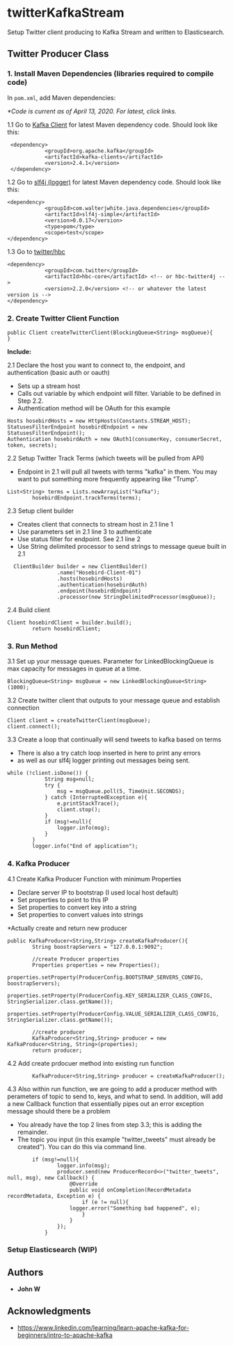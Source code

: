# twitterKafkaStream

Setup Twitter client producing to Kafka Stream and written to Elasticsearch.

## Twitter Producer Class

### 1. Install Maven Dependencies (libraries required to compile code)
In `pom.xml`, add Maven dependencies:

_*Code is current as of April 13, 2020. For latest, click links._

1.1 Go to [Kafka Client](http://www.dropwizard.io/1.0.2/docs/) for latest Maven dependency code. Should look like this:
```
 <dependency>
            <groupId>org.apache.kafka</groupId>
            <artifactId>kafka-clients</artifactId>
            <version>2.4.1</version>
 </dependency>
```
1.2 Go to [slf4j (logger)](https://mvnrepository.com/artifact/com.walterjwhite.java.dependencies/slf4j-simple) for latest Maven dependency code. Should look like this:
```
<dependency>
            <groupId>com.walterjwhite.java.dependencies</groupId>
            <artifactId>slf4j-simple</artifactId>
            <version>0.0.17</version>
            <type>pom</type>
            <scope>test</scope>
</dependency>
```
1.3 Go to [twitter/hbc](https://github.com/twitter/hbc)
```
<dependency>
            <groupId>com.twitter</groupId>
            <artifactId>hbc-core</artifactId> <!-- or hbc-twitter4j -->
            <version>2.2.0</version> <!-- or whatever the latest version is -->
</dependency>
```
### 2. Create Twitter Client Function
```
public Client createTwitterClient(BlockingQueue<String> msgQueue){
}
```
**Include:**

2.1 Declare the host you want to connect to, the endpoint, and authentication (basic auth or oauth)
* Sets up a stream host
* Calls out variable by which endpoint will filter. Variable to be defined in Step 2.2.
* Authentication method will be OAuth for this example
```
Hosts hosebirdHosts = new HttpHosts(Constants.STREAM_HOST);
StatusesFilterEndpoint hosebirdEndpoint = new StatusesFilterEndpoint();
Authentication hosebirdAuth = new OAuth1(consumerKey, consumerSecret, token, secrets);
```
2.2 Setup Twitter Track Terms (which tweets will be pulled from API)
* Endpoint in 2.1 will pull all tweets with terms "kafka" in them. You may want to put something more frequently appearing like "Trump".
```
List<String> terms = Lists.newArrayList("kafka");
        hosebirdEndpoint.trackTerms(terms);
```
2.3 Setup client builder
* Creates client that connects to stream host in 2.1 line 1
* Use parameters set in  2.1 line 3 to authenticate
* Use status filter for endpoint. See 2.1 line 2
* Use String delimited processor to send strings to message queue built in 2.1

```
  ClientBuilder builder = new ClientBuilder()
                .name("Hosebird-Client-01")                              
                .hosts(hosebirdHosts)
                .authentication(hosebirdAuth)
                .endpoint(hosebirdEndpoint)
                .processor(new StringDelimitedProcessor(msgQueue));                         
```
2.4 Build client
```
Client hosebirdClient = builder.build();
        return hosebirdClient;
```

### 3. Run Method
3.1 Set up your message queues.
Parameter for LinkedBlockingQueue is max capacity for messages in queue at a time.
```
BlockingQueue<String> msgQueue = new LinkedBlockingQueue<String>(1000);
```
3.2 Create twitter client that outputs to your message queue and establish connection
```
Client client = createTwitterClient(msgQueue);
client.connect();
```
3.3 Create a loop that continually will send tweets to kafka based on terms
* There is also a try catch loop inserted in here to print any errors
* as well as our slf4j logger printing out messages being sent.
```
while (!client.isDone()) {
            String msg=null;
            try {
                msg = msgQueue.poll(5, TimeUnit.SECONDS);
            } catch (InterruptedException e){
                e.printStackTrace();
                client.stop();
            }
            if (msg!=null){
                logger.info(msg);
            }
        }
        logger.info("End of application");
```

### 4. Kafka Producer
4.1 Create Kafka Producer Function with minimum Properties
* Declare server IP to bootstrap (I used local host default)
* Set properties to point to this IP
* Set properties to convert key into a string
* Set properties to convert values into strings

*Actually create and return new producer
```
public KafkaProducer<String,String> createKafkaProducer(){
        String boostrapServers = "127.0.0.1:9092";

        //create Producer properties
        Properties properties = new Properties();
        properties.setProperty(ProducerConfig.BOOTSTRAP_SERVERS_CONFIG, boostrapServers);
        properties.setProperty(ProducerConfig.KEY_SERIALIZER_CLASS_CONFIG, StringSerializer.class.getName());
        properties.setProperty(ProducerConfig.VALUE_SERIALIZER_CLASS_CONFIG, StringSerializer.class.getName());

        //create producer
        KafkaProducer<String,String> producer = new KafkaProducer<String, String>(properties);
        return producer;
```
4.2 Add create prdocuer method into existing run function
```
        KafkaProducer<String,String> producer = createKafkaProducer();
```
4.3 Also within run function, we are going to add a producer method with perameters of topic to send to, keys, and what to send. In addition, will add a new Callback function that essentially pipes out an error exception message should there be a problem
* You already have the top 2 lines from step 3.3; this is adding the remainder.
* The topic you input (in this example "twitter_tweets" must already be created"). You can do this via command line.
```
        if (msg!=null){
                logger.info(msg);
                producer.send(new ProducerRecord<>("twitter_tweets", null, msg), new Callback() {
                    @Override
                    public void onCompletion(RecordMetadata recordMetadata, Exception e) {
                        if (e != null){
                    logger.error("Something bad happened", e);
                        }
                    }
                });
            }
```


### Setup Elasticsearch (WIP)




## Authors

* **John W**


## Acknowledgments

* https://www.linkedin.com/learning/learn-apache-kafka-for-beginners/intro-to-apache-kafka
